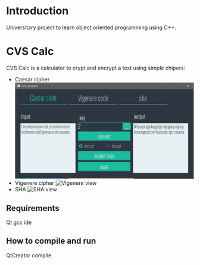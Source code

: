 # Introduction
Universitary project to learn object oriented programming using C++.

# CVS Calc
CVS Calc is a calculator to crypt and encrypt a text using simple chipers:
* Caesar cipher
![Caesar view](./readMeImages/CifrarioCesare.png)
* Vigenere cipher
![Vigenere view](pathRelative)
* SHA
![SHA view](pathRelative)

## Requirements
Qt gcc ide
## How to compile and run
QtCreator compile

 
